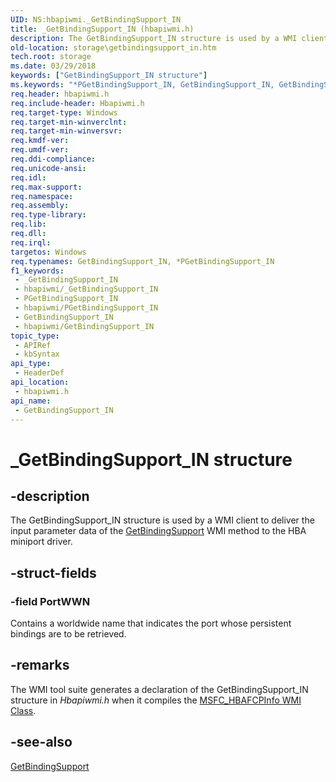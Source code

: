 ```yaml
---
UID: NS:hbapiwmi._GetBindingSupport_IN
title: _GetBindingSupport_IN (hbapiwmi.h)
description: The GetBindingSupport_IN structure is used by a WMI client to deliver the input parameter data of the GetBindingSupport WMI method to the HBA miniport driver.
old-location: storage\getbindingsupport_in.htm
tech.root: storage
ms.date: 03/29/2018
keywords: ["GetBindingSupport_IN structure"]
ms.keywords: "*PGetBindingSupport_IN, GetBindingSupport_IN, GetBindingSupport_IN structure [Storage Devices], PGetBindingSupport_IN, PGetBindingSupport_IN structure pointer [Storage Devices], _GetBindingSupport_IN, hbapiwmi/GetBindingSupport_IN, hbapiwmi/PGetBindingSupport_IN, storage.getbindingsupport_in, structs-Fibre_858abc05-6d3e-4630-a9f9-4b9aa742ea8e.xml"
req.header: hbapiwmi.h
req.include-header: Hbapiwmi.h
req.target-type: Windows
req.target-min-winverclnt: 
req.target-min-winversvr: 
req.kmdf-ver: 
req.umdf-ver: 
req.ddi-compliance: 
req.unicode-ansi: 
req.idl: 
req.max-support: 
req.namespace: 
req.assembly: 
req.type-library: 
req.lib: 
req.dll: 
req.irql: 
targetos: Windows
req.typenames: GetBindingSupport_IN, *PGetBindingSupport_IN
f1_keywords:
 - _GetBindingSupport_IN
 - hbapiwmi/_GetBindingSupport_IN
 - PGetBindingSupport_IN
 - hbapiwmi/PGetBindingSupport_IN
 - GetBindingSupport_IN
 - hbapiwmi/GetBindingSupport_IN
topic_type:
 - APIRef
 - kbSyntax
api_type:
 - HeaderDef
api_location:
 - hbapiwmi.h
api_name:
 - GetBindingSupport_IN
---
```


# _GetBindingSupport_IN structure


## -description

The GetBindingSupport_IN structure is used by a WMI client to deliver the input parameter data of the <a href="/windows-hardware/drivers/storage/getbindingsupport">GetBindingSupport</a> WMI method to the HBA miniport driver.

## -struct-fields

### -field PortWWN

Contains a worldwide name that indicates the port whose persistent bindings are to be retrieved.

## -remarks

The WMI tool suite generates a declaration of the GetBindingSupport_IN structure in <i>Hbapiwmi.h </i>when it compiles the <a href="/windows-hardware/drivers/storage/msfc-hbafcpinfo-wmi-class">MSFC_HBAFCPInfo WMI Class</a>.

## -see-also

<a href="/windows-hardware/drivers/storage/getbindingsupport">GetBindingSupport</a>

